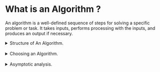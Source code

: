 # What is an Algorithm ?

An algorithm is a well-defined sequence of steps for solving a specific problem or task. It takes inputs, performs processing with the inputs, and produces an output if necessary.

<details>
  <summary>Structure of An Algorithm.</summary>
  
- Inputs
- Processing
- Output (optional)
</details>

<br />

<details>
  <summary>Choosing an Algorithm.</summary>
  
	Choosing an algorithm is a matter of finding the best algorithm for the problem at hand.
	The best algorithm is the one that is the most efficient in terms of time and space complexity.

- Time Complexity: How much time does it take to run the algorithm?
	- We measure the algorithm in terms of time execution
	- The Timing is not in terms of specific cases, but in terms how time execution increases as the input size increases.

- Space Complexity: How much memory does it take to run the algorithm?
	- Is responsible for the amount of memory used by the algorithm.
	- Auxiliary Space: The space used by the algorithm, not including the space used by the input.
		- Includes the space used by variables and data structures used to store the intermediate values
		- The auxiliary space is an important factor to consider while analyzing the efficiency of an algorithm as it directly affects the memory usage of the algorithm.

	* Are there more complexities to analyze?
		- Yes, there are many of them like:
			* Memory access
			* Parallel process
			* Comparisons
</details>

<br />

<details>
	<summary>Asymptotic analysis.</summary>

	Is a method of analyzing the running time of an algorithm by comparing it to simpler functions.

- It provides upper and lower bounds on the growth rate of the running time of an algorithm.
	- This allows us to estimate efficiency without the need to actually run it with large inputs.
- The most common forms of asymptotic analysis
	- Big-O Notation
	- Big-Ω Notation (Omega)
	- Big-Θ Notation (Theta)


`It is worth to mention that the actual running time of an algorithm can be influenced by many factors, such as hardware and software configurations. Even so, asymptotic analysis provide useful insights`

</details>
